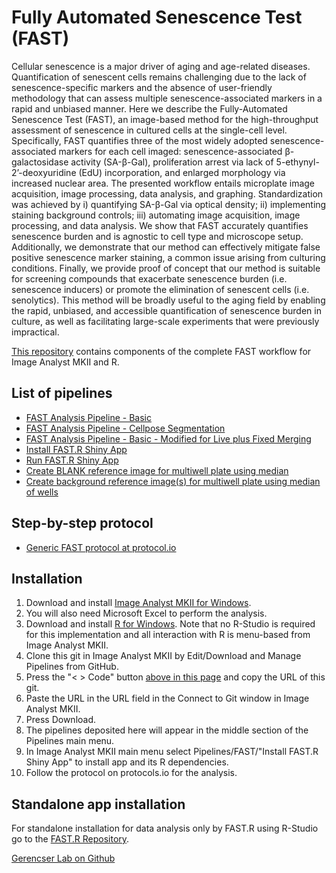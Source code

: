 # Fully Automated Senescence Test (FAST)

Cellular senescence is a major driver of aging and age-related diseases. Quantification of senescent cells remains challenging due to the lack of senescence-specific markers and the absence of user-friendly methodology that can assess multiple senescence-associated markers in a rapid and unbiased manner. Here we describe the Fully-Automated Senescence Test (FAST), an image-based method for the high-throughput assessment of senescence in cultured cells at the single-cell level. Specifically, FAST quantifies three of the most widely adopted senescence-associated markers for each cell imaged: senescence-associated β-galactosidase activity (SA-β-Gal), proliferation arrest via lack of 5-ethynyl-2’-deoxyuridine (EdU) incorporation, and enlarged morphology via increased nuclear area. The presented workflow entails microplate image acquisition, image processing, data analysis, and graphing. Standardization was achieved by i) quantifying SA-β-Gal via optical density; ii) implementing staining background controls; iii) automating image acquisition, image processing, and data analysis. We show that FAST accurately quantifies senescence burden and is agnostic to cell type and microscope setup. Additionally, we demonstrate that our method can effectively mitigate false positive senescence marker staining, a common issue arising from culturing conditions. Finally, we provide proof of concept that our method is suitable for screening compounds that exacerbate senescence burden (i.e. senescence inducers) or promote the elimination of senescent cells (i.e. senolytics). This method will be broadly useful to the aging field by enabling the rapid, unbiased, and accessible quantification of senescence burden in culture, as well as facilitating large-scale experiments that were previously impractical.

[This repository](https://github.com/gerencserlab/FAST/) contains components of the complete FAST workflow for Image Analyst MKII and R.   

## List of pipelines
* [FAST Analysis Pipeline - Basic](FAST_Analysis_Pipeline_-_basic.md)
* [FAST Analysis Pipeline - Cellpose Segmentation](FAST_Analysis_Pipeline_-_Cellpose.md)
* [FAST Analysis Pipeline - Basic - Modified for Live plus Fixed Merging](/Other_pipelines_used_in_the_FAST_paper/Fluorescence_and_absorbance_histometry_using_nuclear_marker_(1-4_labels)_live_plus_fixed.md)
* [Install FAST.R Shiny App](Install_FAST.R.md)
* [Run FAST.R Shiny App](Run_FAST.R.md)
* [Create BLANK reference image for multiwell plate using median](FAST_-_Create_BLANK_reference_image_for_multiwell_plate_using_median.md)
* [Create background reference image(s) for multiwell plate using median of wells](FAST_-_Create_reference_image_for_multiwell_plate_using_median.md)

## Step-by-step protocol
* [Generic FAST protocol at protocol.io](https://www.protocols.io/view/fully-automated-senescence-test-fast-cy9qxz5w)

## Installation
1. Download and install [Image Analyst MKII for Windows](https://www.imageanalyst.net/downloads/?item=recent/imageanalystMKII64.msi).
2. You will also need Microsoft Excel to perform the analysis.
3. Download and install [R for Windows](https://cran.r-project.org/bin/windows/base/). Note that no R-Studio is required for this implementation and all interaction with R is menu-based from Image Analyst MKII.
4. Clone this git in Image Analyst MKII by Edit/Download and Manage Pipelines from GitHub. 
5. Press the "< > Code" button [above in this page](https://github.com/gerencserlab/FAST/) and copy the URL of this git.
6. Paste the URL in the URL field in the Connect to Git window in Image Analyst MKII.
7. Press Download.
8. The pipelines deposited here will appear in the middle section of the Pipelines main menu.
9. In Image Analyst MKII main menu select Pipelines/FAST/"Install FAST.R Shiny App" to install app and its R dependencies. 
10. Follow the protocol on protocols.io for the analysis.

## Standalone app installation
For standalone installation for data analysis only by FAST.R using R-Studio go to the [FAST.R Repository](https://f-neri.github.io/FAST.R/).

[Gerencser Lab on Github](https://github.com/gerencserlab)



